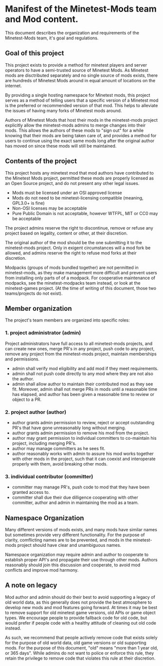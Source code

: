 
# Manifest of the Minetest-Mods team and Mod content.

This document describes the organization and requirements of the Minetest-Mods team, it's goal
and regulations.

## Goal of this project

This project exists to provide a method for minetest players and server operators
to have a semi-trusted source of Minetest Mods. As Minetest mods are disctributed
separately and no single source of mods exists, there are hundreds of Minetest Mods
around in equal amount of locations on the internet.

By providing a single hosting namespace for Minetest mods, this project serves as a
method of telling users that a specific version of a Minetest mod is the preferred
or recommended version of that mod. This helps to alleviate the issues of having many
forks of Minetest mods around.

Authors of Minetest Mods that host their mods in the minetest-mods project explicitly
allow the minetest-mods admins to merge changes into their mods. This allows the authors
of these mods to "sign out" for a while knowing that their mods are being taken care of,
and provides a method for users to continue using the exact same mods long after the
original author has moved on since these mods will still be maintained.

## Contents of the project

This project hosts any minetest mod that mod authors have contributed to the Minetest Mods
project, permitted these mods are properly licensed as an Open Source project, and do
not present any other legal issues.

* Mods must be licensed under an OSI approved license
* Mods do not need to be minetest-licensing compatible (meaning, GPL3.0+ is fine)
* Non-OSI licenses may be acceptable
* Pure Public Domain is not acceptable, however WTFPL, MIT or CC0 may be acceptable

The project admins reserve the right to discontinue, remove or refuse any project based
on legality, content or other, at their discretion.

The original author of the mod should be the one submitting it to the minetest-mods
project. Only in exigent circumstances will a mod fork be allowed, and admins reserve
the right to refuse mod forks at their discretion.

Modpacks (groups of mods bundled together) are not permitted in minetest-mods, as they
make management more difficult and prevent users from installing only parts of of a
modpack. For cooperative maintenance of modpacks, see the minetest-modpacks team instead,
or look at the minetest-games project. (At the time of writing of this document, those
two teams/projects do not exist).

## Member organization

The project's team members are organized into specific roles:

### 1. project administrator (admin)

Project administrators have full access to all minetest-mods projects, and can create
new ones, merge PR's in any project, push code to any project, remove any project from
the minetest-mods project, maintain memberships and permissions.

* admin shall verify mod eligibility and add mod if they meet requirements.
* admin shall not push code directly to any mod where they are not also the author.
* admin shall allow author to maintain their contributed mod as they see fit. Moreover,
admin shall not merge PRs in mods until a reasonable time has elapsed, and author has
been given a reasonable time to review or object to a PR.

### 2. project author (author)

* author grants admin permission to review, reject or accept outstanding PR's that have gone
unreasonably long without merging.
* author grants admin permission to remove his mod from the project.
* author may grant permission to individual committers to co-maintain his project, including
merging PR's.
* author may manage committers as he sees fit.
* author reasonably works with admin to assure his mod works together with other mods in the
project, such that it can coexist and interoperate properly with them, avoid breaking other
mods.

### 3. individual contributor (committer)

* committer may manage PR's, push code to mod that they have been granted access to.
* committer shall due their due dilligence cooperating with other committer, author and
admin in maintaining the mod as a team.

## Namespace Organization

Many different versions of mods exists, and many mods have similar names but sometimes
provide very different functionality. For the purpose of clarity, comflicting names are
to be prevented, and mods in the minetest-mods project should have clear and unambiguous
names.

Namespace organization may require admin and author to cooperate to establish proper
API's and propagate their use through other mods. Authors reasonably should join this
discussion and cooperate, to avoid mod conflicts and improve mod harmony.

## A note on legacy

Mod author and admin should do their best to avoid supporting a legacy of old world
data, as this generally does not provide the best atmosphere to develop new mods and
mod features going forward. At times it may be best to remove support for old minetest
game versions, old APIs or game object types. We encourage people to provide fallback
code for old code, but would prefer if people code with a healthy attitude of cleaning
out old code instead.

As such, we recommend that people actively remove code that exists solely for the
purpose of old world data, old game versions or old supporting mods. For the purpose
of this document, "old" means "more than 1 year old, or 365 days". While admins do not
want to police or enforce this rule, they retain the privilege to remove code that
violates this rule at their discretion.
